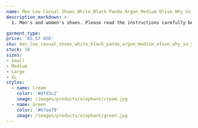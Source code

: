 ```yaml
---
name: Men Low Casual Shoes White Black Panda Argon Medium Olive Why So Sad 75th Anniversary Grey Fog chicago Triple Pink Women Sneakers Mens Desig
description_markdown: >-
  1. Men's and women's shoes. Please read the instructions carefully before placing an order. If you have any questions, please contact us, thank you! 2. If you need an OG box, please take the link of the shoe box separately or contact customer service. 3. Note: In order to avoid customs issues, by default, we do not bring shoes in boxes when they leave the factory. 4. You can get a coupon in our store before placing an order, which will save you some money. 5. There are other styles of shoes in our shop, you can learn more from our website homepage..syi

garment_type:
price: '65.57 USD'
sku: men_low_casual_shoes_white_black_panda_argon_medium_olive_why_so_sad_75th_anniversary_grey_fog_chicago_triple_pink_women_sneakers_mens_desig
stock: 10
sizes:
- Small
- Medium
- Large
- XL
styles:
  - name: Cream
    color: '#dfd3c2'
    image: /images/products/elephant/cream.jpg
  - name: Green
    color: '#67aa79'
    image: /images/products/elephant/green.jpg
---
```

